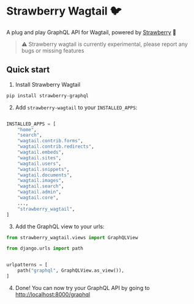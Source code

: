 # Strawberry Wagtail 🐦

A plug and play GraphQL API for Wagtail, powered by
[Strawberry](https://strawberry.rocks) 🍓

> ⚠️ Strawberry wagtail is currently experimental, please report any bugs or
> missing features

## Quick start

1. Install Strawberry Wagtail

```bash
pip install strawberry-graphql
```

2. Add `strawberry-wagtail` to your `INSTALLED_APPS`:

```python

INSTALLED_APPS = [
    "home",
    "search",
    "wagtail.contrib.forms",
    "wagtail.contrib.redirects",
    "wagtail.embeds",
    "wagtail.sites",
    "wagtail.users",
    "wagtail.snippets",
    "wagtail.documents",
    "wagtail.images",
    "wagtail.search",
    "wagtail.admin",
    "wagtail.core",
    ...,
    "strawberry_wagtail",
]
```

3. Add the GraphQL view to your urls:

```python
from strawberry_wagtail.views import GraphQLView

from django.urls import path


urlpatterns = [
    path("graphql", GraphQLView.as_view()),
]
```

4. Done! You can now try your GraphQL API by going to
   [http://localhost:8000/graphql](http://localhost:8000/graphql)
